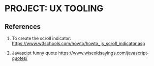 # PROJECT: UX TOOLING


## References
1. To create the scroll indicator:
https://www.w3schools.com/howto/howto_js_scroll_indicator.asp

2. Javascipt funny quote
https://www.wiseoldsayings.com/javascript-quotes/


